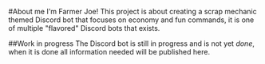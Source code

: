 #About me
I'm Farmer Joe! This project is about creating a scrap mechanic themed Discord bot that focuses on economy and fun commands, it is one of multiple "flavored" Discord bots that exists.

##Work in progress
The Discord bot is still in progress and is not yet *done*, when it is done all information needed will be published here.